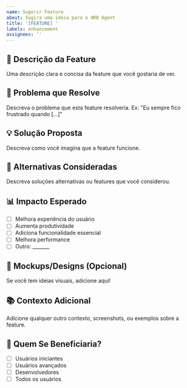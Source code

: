 ```yaml
---
name: Sugerir Feature
about: Sugira uma ideia para o ORB Agent
title: '[FEATURE] '
labels: enhancement
assignees: ''
---
```


## 🚀 Descrição da Feature
Uma descrição clara e concisa da feature que você gostaria de ver.

## 🎯 Problema que Resolve
Descreva o problema que esta feature resolveria.
Ex: "Eu sempre fico frustrado quando [...]"

## 💡 Solução Proposta
Descreva como você imagina que a feature funcione.

## 🔄 Alternativas Consideradas
Descreva soluções alternativas ou features que você considerou.

## 📊 Impacto Esperado
- [ ] Melhora experiência do usuário
- [ ] Aumenta produtividade
- [ ] Adiciona funcionalidade essencial
- [ ] Melhora performance
- [ ] Outro: _______

## 🎨 Mockups/Designs (Opcional)
Se você tem ideias visuais, adicione aqui!

## 📚 Contexto Adicional
Adicione qualquer outro contexto, screenshots, ou exemplos sobre a feature.

## 👥 Quem Se Beneficiaria?
- [ ] Usuários iniciantes
- [ ] Usuários avançados
- [ ] Desenvolvedores
- [ ] Todos os usuários
